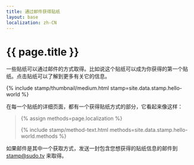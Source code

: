 ```yaml
---
title: 通过邮件获得贴纸
layout: base
localization: zh-CN
---
```


# {{ page.title }}

一些贴纸可以通过邮件的方式取得。比如说这个贴纸可以成为你获得的第一个贴纸。点击贴纸可以了解到更多有关它的信息。

{% include stamp/thumbnail/medium.html
    stamp=site.data.stamp.hello-world
%}

在每一个贴纸的详细页面，都有一个获得贴纸方式的部分，它看起来像这样：

<blockquote>
{% assign methods=page.localization %}

{% include stamp/method-text.html
    methods=site.data.stamp.hello-world.methods
%}
</blockquote>

如果邮件是其中一个获取方式，发送一封包含您想获得的贴纸信息的邮件到 [stamp@sudo.tv](mailto://stamp@sudo.tv) 来取得。
